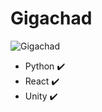 # Gigachad

![Gigachad](https://media.tenor.com/yPUAJMwL2uwAAAAC/gigachad.gif)

- Python ✔️
- React ✔️
- Unity ✔️
